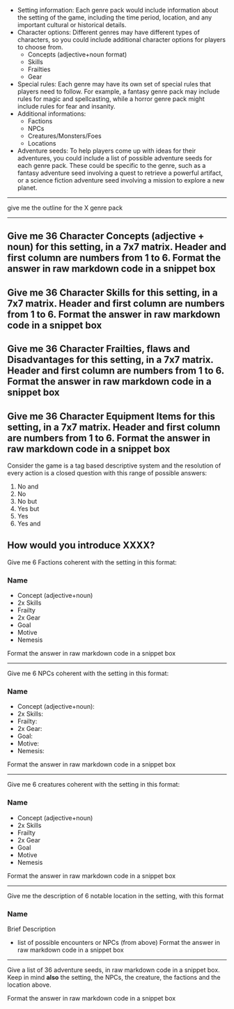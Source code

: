 - Setting information: Each genre pack would include information about the setting of the game, including the time period, location, and any important cultural or historical details.
- Character options: Different genres may have different types of characters, so you could include additional character options for players to choose from.
   - Concepts (adjective+noun format)
   - Skills
   - Frailties
   - Gear
- Special rules: Each genre may have its own set of special rules that players need to follow. For example, a fantasy genre pack may include rules for magic and spellcasting, while a horror genre pack might include rules for fear and insanity.
- Additional informations:
  - Factions
  - NPCs
  - Creatures/Monsters/Foes
  - Locations
- Adventure seeds: To help players come up with ideas for their adventures, you could include a list of possible adventure seeds for each genre pack. These could be specific to the genre, such as a fantasy adventure seed involving a quest to retrieve a powerful artifact, or a science fiction adventure seed involving a mission to explore a new planet.

---
give me the outline for the X genre pack

---
Give me 36 Character Concepts (adjective + noun) for this setting, in a 7x7 matrix. Header and first column are numbers from 1 to 6. Format the answer in raw markdown code in a snippet box
---
Give me 36 Character Skills for this setting, in a 7x7 matrix. Header and first column are numbers from 1 to 6. Format the answer in raw markdown code in a snippet box
---
Give me 36 Character Frailties, flaws and Disadvantages for this setting, in a 7x7 matrix. Header and first column are numbers from 1 to 6. Format the answer in raw markdown code in a snippet box
---
Give me 36 Character Equipment Items for this setting, in a 7x7 matrix. Header and first column are numbers from 1 to 6. Format the answer in raw markdown code in a snippet box
---
Consider the game is a tag based descriptive system and the resolution of every action is a closed question with this range of possible answers:

1. No and
2. No
3. No but
4. Yes but
5. Yes
6. Yes and

How would you introduce XXXX?
---

Give me 6 Factions coherent with the setting in this format:

### Name
- Concept (adjective+noun)
- 2x Skills
- Frailty
- 2x Gear
- Goal
- Motive
- Nemesis

Format the answer in raw markdown code in a snippet box

---

Give me 6 NPCs coherent with the setting in this format:

### Name
- Concept (adjective+noun):
- 2x Skills:
- Frailty:
- 2x Gear:
- Goal:
- Motive:
- Nemesis:

Format the answer in raw markdown code in a snippet box

---

Give me 6 creatures coherent with the setting in this format:

### Name
- Concept (adjective+noun)
- 2x Skills
- Frailty
- 2x Gear
- Goal
- Motive
- Nemesis

Format the answer in raw markdown code in a snippet box

---
Give me the description of 6 notable location in the setting, with this format

### Name
Brief Description
- list of possible encounters or NPCs (from above)
Format the answer in raw markdown code in a snippet box
---

Give a list of 36 adventure seeds, in raw markdown code in a snippet box. Keep in mind **also** the setting, the NPCs, the creature, the factions and the location above. 

Format the answer in raw markdown code in a snippet box
